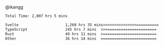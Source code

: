 @ikangg
<!--START_SECTION:waka-->

```txt
Total Time: 2,007 hrs 5 mins

Svelte                     1,260 hrs 35 mins>>>>>>>>>>>>>>>==========   61.69 %
TypeScript                 245 hrs 7 mins  >>>======================   12.00 %
Rust                       49 hrs 11 mins  >========================   02.41 %
Other                      36 hrs 14 mins  =========================   01.77 %
```

<!--END_SECTION:waka-->
